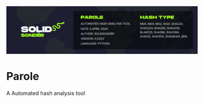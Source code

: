 <div align="center">
  <img src="https://github.com/solidsonder/parole/blob/main/images/parole.png"  />
</div>

# Parole

A Automated hash analysis tool

